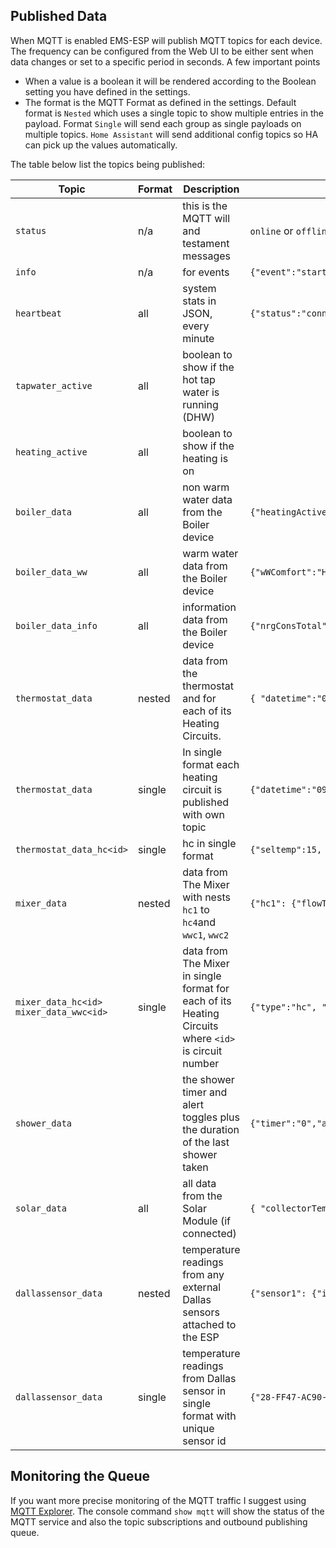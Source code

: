 ## Published Data

When MQTT is enabled EMS-ESP will publish MQTT topics for each device. The frequency can be configured from the Web UI to be either sent when data changes or set to a specific period in seconds. A few important points

- When a value is a boolean it will be rendered according to the Boolean setting you have defined in the settings.
- The format is the MQTT Format as defined in the settings. Default format is `Nested` which uses a single topic to show multiple entries in the payload. Format `Single` will send each group as single payloads on multiple topics. `Home Assistant` will send additional config topics so HA can pick up the values automatically.

The table below list the topics being published:

| Topic                                    | Format | Description                                                                                          | Payload Example                                                                                                                                                                                                                                                                                                                                                                                                                                                                                                                                                       |
| ---------------------------------------- | ------ | ---------------------------------------------------------------------------------------------------- | --------------------------------------------------------------------------------------------------------------------------------------------------------------------------------------------------------------------------------------------------------------------------------------------------------------------------------------------------------------------------------------------------------------------------------------------------------------------------------------------------------------------------------------------------------------------- |
| `status`                                 | n/a    | this is the MQTT will and testament messages                                                         | `online` or `offline`                                                                                                                                                                                                                                                                                                                                                                                                                                                                                                                                                 |
| `info`                                   | n/a    | for events                                                                                           | `{"event":"start","version":"2.1.0","ip":"10.10.10.140"}`                                                                                                                                                                                                                                                                                                                                                                                                                                                                                                             |
| `heartbeat`                              | all    | system stats in JSON, every minute                                                                   | `{"status":"connected","rssi":90,"uptime":"000+11:48:02.367","uptime_sec":42482,"mqttfails":2,"txfails":0,"rxfails":3,"freemem":68,"fragmem":17}`                                                                                                                                                                                                                                                                                                                                                                                                                     |
| `tapwater_active`                        | all    | boolean to show if the hot tap water is running (DHW)                                                |                                                                                                                                                                                                                                                                                                                                                                                                                                                                                                                                                                       |
| `heating_active`                         | all    | boolean to show if the heating is on                                                                 |                                                                                                                                                                                                                                                                                                                                                                                                                                                                                                                                                                       |
| `boiler_data`                            | all    | non warm water data from the Boiler device                                                           | `{"heatingActive":"off","tapwaterActive":"off","selFlowTemp":0,"selBurnPow":23,"curBurnPow":0,"pumpMod":0,"curFlowTemp":35.1,"retTemp":35.5,"sysPress":1.6,"boilTemp":36.3,"burnGas":"off","flameCurr":0,"heatPump":"off","fanWork":"off","ignWork":"off","heatingActivated":"on","heatingTemp":75,"pumpModMax":90,"pumpModMin":55,"pumpDelay":1,"burnMinPeriod":10,"burnMinPower":0,"burnMaxPower":75,"boilHystOn":-6,"boilHystOff":6,"UBAuptime":4007616,"burnStarts":275144,"burnWorkMin":436129,"heatWorkMin":349044,"serviceCode":"0A","serviceCodeNumber":305}` |
| `boiler_data_ww`                         | all    | warm water data from the Boiler device                                                               | `{"wWComfort":"Hot","wWSelTemp":60,"wWSetTemp":62,"wWDisinfectionTemp":70,"wWType":"flow","wWChargeType":"3-way valve","wWCircPump":"off","wWCircPumpMode":"0x3min","wWCirc":"off","wWCurTemp":32.4,"wWCurFlow":0,"wwStorageTemp1":32.4,"wWActivated":"on","wWOneTime":"off","wWDisinfecting":"off","wWCharging":"off","wWRecharging":"on","wWTempOK":"on","wWActive":"off","wWHeat":"on","wWStarts":246432,"wWWorkM":87085}`                                                                                                                                         |
| `boiler_data_info`                       | all    | information data from the Boiler device                                                              | `{"nrgConsTotal":10,"auxElecHeatNrgConsTotal":10,"auxElecHeatNrgConsHeating":10,"auxElecHeatNrgConsDHW":10}`                                                                                                                                                                                                                                                                                                                                                                                                                                                          |
| `thermostat_data`                        | nested | data from the thermostat and for each of its Heating Circuits.                                       | `{ "datetime":"09:03:2000 07:47", "display":"int. temperature", "language":"French", "building":"medium", "MinExtTemperature":-10, "CalIntTemperature":0, "clockOffset":3, "hc1":{"seltemp":15, "currtemp":20.6, "mode":"auto"}, "hc2":{"seltemp":8, "currtemp":18.2, "mode":"off"}}`                                                                                                                                                                                                                                                                                 |
| `thermostat_data`                        | single | In single format each heating circuit is published with own topic                                    | `{"datetime":"09:03:2000 07:47", "display":"int. temperature", "building":"medium", "MinExtTemperature":-10, "CalIntTemperature":0}`                                                                                                                                                                                                                                                                                                                                                                                                                                  |
| `thermostat_data_hc<id>`                 | single | hc in single format                                                                                  | `{"seltemp":15, "currtemp":20.6, "mode":"auto"}`                                                                                                                                                                                                                                                                                                                                                                                                                                                                                                                      |
| `mixer_data`                             | nested | data from The Mixer with nests `hc1` to `hc4`and `wwc1`, `wwc2`                                      | `{"hc1": {"flowTemp":55, "pumpStatus":"on", "valveStatus":25}}`                                                                                                                                                                                                                                                                                                                                                                                                                                                                                                       |
| `mixer_data_hc<id>` `mixer_data_wwc<id>` | single | data from The Mixer in single format for each of its Heating Circuits where `<id>` is circuit number | `{"type":"hc", "flowTemp":55, "pumpStatus":"on", "valveStatus":55}`                                                                                                                                                                                                                                                                                                                                                                                                                                                                                                   |
| `shower_data`                            |        | the shower timer and alert toggles plus the duration of the last shower taken                        | `{"timer":"0","alert":"0","duration":"4 minutes 32 seconds"}`                                                                                                                                                                                                                                                                                                                                                                                                                                                                                                         |
| `solar_data`                             | all    | all data from the Solar Module (if connected)                                                        | `{ "collectorTemp": 15.8, "tankBottomTemp": 29.8, "solarPumpModulation": 0, "cylinderPumpModulation": 0, "solarPump": "off", "valveStatus": "off", "tankHeated": "off", "collectorShutdown": "off", "energyLastHour": 0, "energyToday": 1792, "energyTotal": 2784.7 }`                                                                                                                                                                                                                                                                                                |
| `dallassensor_data`                      | nested | temperature readings from any external Dallas sensors attached to the ESP                            | `{"sensor1": {"id":"28-FF47-AC90-1604", "temp":20.94}}`                                                                                                                                                                                                                                                                                                                                                                                                                                                                                                               |
| `dallassensor_data`                      | single | temperature readings from Dallas sensor in single format with unique sensor id                       | `{"28-FF47-AC90-1604":20.94}`                                                                                                                                                                                                                                                                                                                                                                                                                                                                                                                                         |

## Monitoring the Queue

If you want more precise monitoring of the MQTT traffic I suggest using [MQTT Explorer](http://mqtt-explorer.com/). The console command `show mqtt` will show the status of the MQTT service and also the topic subscriptions and outbound publishing queue.
